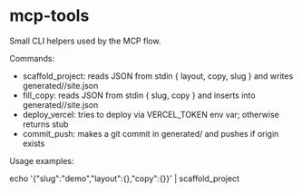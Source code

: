# mcp-tools

Small CLI helpers used by the MCP flow.

Commands:

- scaffold_project: reads JSON from stdin { layout, copy, slug } and writes generated/<slug>/site.json
- fill_copy: reads JSON from stdin { slug, copy } and inserts into generated/<slug>/site.json
- deploy_vercel: tries to deploy via VERCEL_TOKEN env var; otherwise returns stub
- commit_push: makes a git commit in generated/<slug> and pushes if origin exists

Usage examples:

echo '{"slug":"demo","layout":{},"copy":{}}' | scaffold_project
